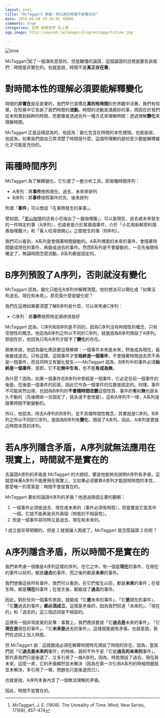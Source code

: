 ```yaml
---
layout: post
title: "McTaggart 悖論：你以為的時間不是實在的"
date: 2015-04-04 19:36:01 +0800
comments: true
categories: 哲學 時間哲學 形上學
ogp_image: http://wayneh.tw/images/blog/mctaggartstime.jpg

---
```


![time](/images/blog/mctaggartstime.jpg)

McTaggart[^1]給了一個滿有意思的、但是難懂的論證，這個論證的目標是要告訴我們：時間是非實在的。也就是說，時間不是**真正存在著**。

<!--more-->

# 對時間本性的理解必須要能解釋變化

時間的**非實在**是反直覺的，我們早已習慣在**真的有時間**的世界觀中活著，我們有知覺，在知覺中它告訴了我們時間的**流動**。時間的流動是滿奧妙的事，原因在於我們從未知覺到純粹的時間，而更像是透過另外一種方式來理解時間：透過理解**變化**來理解時間。

McTaggart 正是這樣認為的，他認為：變化包含在時間的本性裡頭。也就是說，他認為，如果我們說自己弄清楚了時間是什麼，這個所理解的部份至少要能解釋變化才可能是充份的。

# 兩種時間序列

McTaggart 為了解釋變化，它引進了一套分析工具，即兩種時間序列：

* A序列：將**事件**按照現在、過去、未來來排列
* B序列：將**事件**按照事件的先、後來排列

所謂「**事件**」可以想成「在某時發生的某事」。

譬如說，「[里山咖啡](http://satoyamacafe.tw/)的店長小花端出了一盤咖哩飯」，可以是現在、過去或未來發生的一件特定的事（A序列），也或者是介於某兩個事件、介於「小花用新鮮原料燉煮咖哩醬汁」和「客人吃得很開心」之間發生的事（B序列）。

我們可以看到，A系列是會隨著時間變動的。A系列裡面的未來的事件，會隨著時間變成現在的事件、再變成過去的事件。然而B系列是不會變動的，一旦先後關係確定了，無論時間怎麼流動，B系列都是固定的。

# B序列預設了A序列，否則就沒有變化

McTaggart 認為，變化只能在A序列中解釋清楚。他的想法可以簡化成「如果沒有過去、現在和未來」，那究竟什麼是變化呢？

我們在這裡如果要清楚了解B序列是什麼，可以來考慮C序列：

* C序列：將**事件**按照特定順序排放好

McTaggart 認為，C序列和B序列是不同的，因為C序列沒有時間性的概念、只有空間性的概念。他認為B序列之所以不同於C序列，就是因為B序列預設了A序列。原因在於，他認為只有A序列才賦予了**變化**的存在。

簡單來說，他認為變化應該要這樣解釋：一個事件本來是未來，然後成為現在，最後變成過去。只有這樣，這個事件才會**始終是一個事件**，不會隨著時間過去而不再是一個事件，而且同時又有變化發生——McTaggart 認為，B序列中的事件必須**始終是一個事件**，意即，它不能**無中生有**，也不能**有成為無**。

為什麼？因為，如果一個事件在B序列中曾經是一個事件，它必定在前一個事件的後面、在後面一個事件的前面，因此它作為一個事件的位置是固定的。同理，事件不可能突然出現，也因為B序列的**不會隨時間改變**這個性質，事件的**有**和**無**也是永久不動的（先後關係一旦固定了，就永遠不會改變），這和A序列不一樣，A系列是隨著時間不斷變動的。

所以，他認為，除去A序列的B序列，並不具備時間性概念，其實就是C序列。B序列之所以不同於C序列，是因為B序列有**變化**、預設了A序列。因此，A序列是更接近時間本質的序列。

# 若A序列隱含矛盾，A序列就無法應用在現實上，時間就不是實在的

去論證A序列的矛盾是 McTaggart 的大絕招，要是他能夠去說明A序列有矛盾，這就意味著A序列不能應用在現實上，又如果必須要靠A序列才能說明時間的本性，那麼唯一的答案是：時間不會是實在的。 

McTaggart 要如何論證A序列的矛盾？他透過兩個主要的觀察：

1. 一個事件必須是過去、現在或未來的（事件必須有時態），但是要是它是其中一個，它就不能再是另外兩個（時態的不相容性）。
2. 但是一個事件卻同時又是過去、現在和未來的。

1 成立是非常明顯的，但是 2 就很讓人困惑了。McTaggart 是怎麼論證 2 的呢？

# A序列隱含矛盾，所以時間不是實在的

我們來考慮一個像是A序列這樣的序列，在它之中，有一個是**現在**的事件，在現在的事件以前的，都是**過去**的事件，而之後的都是**未來**的事件。

我們想像這些所有事件，我們可以看到，在它們發生以前，都是**未來**的事件；在發生時，都是**現在**的事件；在發生後，都變成了**過去**的事件。

因此，對於任何一個事件來說，就變成「它**是**未來的事件」、「它**是**現在的事件」、「它**是**過去的事件」**都必須成立**。這樣是矛盾的，因為我們知道「未來的」、「現在的」和「過去的」這三個述詞是不相容的。

這裡有一個非常直覺的反擊：事實上，我們應該要說「它**過去是**未來的事件」、「它**現在是**現在的事件」、「它**未來是**過去的事件」，這樣就能避免矛盾。也就是說，我們在述詞上加入時態。

但 McTaggart 說：這就變成必須在解釋時間時先預設了時間的存在。因為，當我們說「它**過去是未來的**事件」的時候，說的不外乎是「它是**過去的未來的**事件」，那代表我們只是後退了、又多引用了一條A序列。因為，時態預設了過去、現在與未來，這麼一來，它的矛盾顯然並未解決（因為在第一次引用A系列的時候問題就並未解決，多引用了一條，問題也只是後退而已）。

也就是說，A序列本身內含了一個無法理解的矛盾。

因此，時間不是實在的。

[^1]: McTaggart, J. E. (1908). The Unreality of Time. Mind, New Series, 17(68), 457–474

